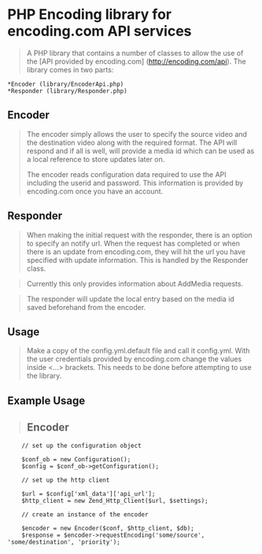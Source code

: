 PHP Encoding library for encoding.com API services
=============================================================

> A PHP library that contains a number of classes to allow the use
> of the [API provided by encoding.com] (http://encoding.com/api).  The library comes in two 
> parts: 

    *Encoder (library/EncoderApi.php) 
    *Responder (library/Responder.php)


Encoder
-------

> The encoder simply allows the user to specify the source video and the 
> destination video along with the required format. The API will respond 
> and if all is well, will provide a media id which can be used as a 
> local reference to store updates later on.
> 
> The encoder reads configuration data required to use the API including the
> userid and password. This information is provided by encoding.com once you
> have an account. 

Responder
---------

> When making the initial request with the responder, there is an option
> to specify an notify url. When the request has completed or when there
> is an update from encoding.com, they will hit the url you have specified
> with update information. This is handled by the Responder class.

> Currently this only provides information about AddMedia requests.

> The responder will update the local entry based on the media id saved 
> beforehand from the encoder.  

Usage
-----

> Make a copy of the config.yml.default file and call it config.yml. With the user
> credentials provided by encoding.com change the values inside <...> brackets.
> This needs to be done before attempting to use the library.

Example Usage
-------------

> Encoder
> -------

        // set up the configuration object

        $conf_ob = new Configuration();
        $config = $conf_ob->getConfiguration();

        // set up the http client

        $url = $config['xml_data']['api_url'];
        $http_client = new Zend_Http_Client($url, $settings);

        // create an instance of the encoder

        $encoder = new Encoder($conf, $http_client, $db);
        $response = $encoder->requestEncoding('some/source', 'some/destination', 'priority');
